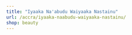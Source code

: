 ```yaml
---
title: "Iyaaka Na'abudu Waiyaaka Nastainu"
url: /accra/iyaaka-naabudu-waiyaaka-nastainu/
shop: beauty
---
```

